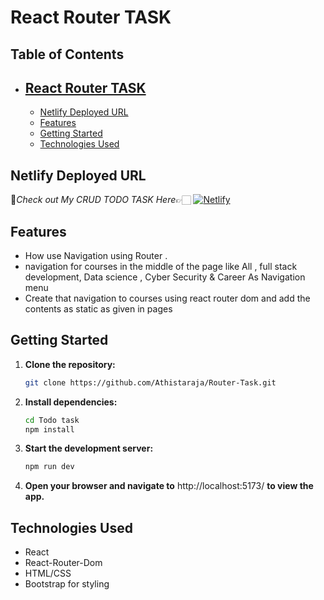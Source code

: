 # React Router TASK

## Table of Contents

- [React Router TASK](#React-Router-task)
  - 
  - [Netlify Deployed URL](#netlify-deployed-url)
  - [Features](#features)
  - [Getting Started](#getting-started)
  - [Technologies Used](#technologies-used)
 
## Netlify Deployed URL

🔸*Check out My CRUD TODO TASK Here*👉🏻 [![Netlify](https://img.shields.io/badge/netlify-%23000000.svg?style=for-the-badge&logo=netlify&logoColor=#00C7B7)](https://lively-sopapillas-b7411a.netlify.app/)

## Features

- How use Navigation using Router  .
- navigation for courses in the middle of the page like All , full stack development, Data science , Cyber Security & Career As Navigation menu
- Create that navigation to courses using react router dom and add the contents as static as given in pages


## Getting Started

1. **Clone the repository:**

   ```bash
   git clone https://github.com/Athistaraja/Router-Task.git

   ```

2. **Install dependencies:**

   ```bash
   cd Todo task
   npm install

   ```

3. **Start the development server:**

   ```bash
   npm run dev
   
   ```

4. **Open your browser and navigate to** http://localhost:5173/ **to view the app.**


## Technologies Used

- React
- React-Router-Dom
- HTML/CSS
- Bootstrap for styling